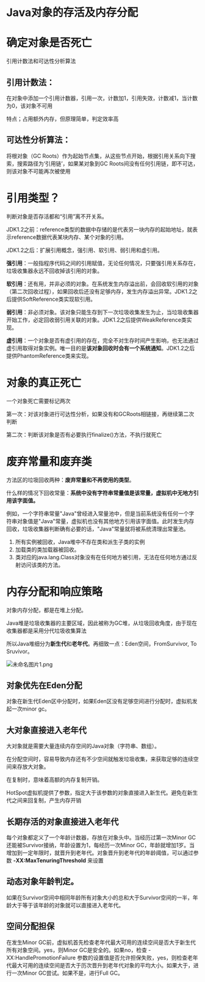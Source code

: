 # Java对象的存活及内存分配

# 确定对象是否死亡

引用计数法和可达性分析算法

## 引用计数法：

在对象中添加一个引用计数器，引用一次，计数加1，引用失效，计数减1，当计数为0，该对象不可用

特点；占用额外内存，但原理简单，判定效率高

## 可达性分析算法：

将根对象（GC Roots）作为起始节点集，从这些节点开始，根据引用关系向下搜索，搜索路径为‘引用链’，如果某对象到GC Roots间没有任何引用链，即不可达，则该对象不可能再次被使用

# 引用类型？

 判断对象是否存活都和“引用”离不开关系。

JDK1.2之前：reference类型的数据中存储的是代表另一块内存的起始地址，就表示reference数据代表某块内存、某个对象的引用。

JDK1.2之后：扩展引用概念，强引用、软引用、弱引用和虚引用。

**强引用**：一般指程序代码之间的引用赋值，无论任何情况，只要强引用关系存在，垃圾收集器永远不回收掉该引用的对象。

**软引用**：还有用，并非必须的对象。在系统发生内存溢出前，会回收软引用的对象（第二次回收过程），如果回收后还没有足够内存，发生内存溢出异常。JDK1.2之后提供SoftReference类实现软引用。

**弱引用**：非必须对象。该对象只能生存到下一次垃圾收集发生为止，当垃圾收集器开始工作，必定回收弱引用关联的对象。JDK1.2之后提供WeakReference类实现。

**虚引用**：一个对象是否有虚引用的存在，完全不对生存时间产生影响，也无法通过虚引用取得对象实例。唯一目的是**该对象回收时会有一个系统通知**。JDK1.2之后提供PhantomReference类来实现。

# 对象的真正死亡

一个对象死亡需要标记两次

第一次：对该对象进行可达性分析，如果没有和GCRoots相链接，再继续第二次判断

第二次：判断该对象是否有必要执行finalize()方法，不执行就死亡

# 废弃常量和废弃类

方法区的垃圾回收两种：**废弃常量和不再使用的类型**。

什么样的情况下回收常量：**系统中没有字符串常量值是该常量，虚拟机中无地方引用该字面值。**

例如，一个字符串常量"Java"曾经进入常量池中，但是当前系统没有任何一个字符串对象值是"Java"常量，虚拟机也没有其他地方引用该字面值。此时发生内存回收，垃圾收集器判断确有必要的话，"Java"常量就将被系统清理出常量池。

1. 所有实例被回收，Java堆中不存在类和派生子类的实例
2. 加载类的类加载器被回收。
3. 类对应的java.lang.Class对象没有在任何地方被引用，无法在任何地方通过反射访问该类的方法。

# 内存分配和响应策略

对象内存分配，都是在堆上分配。

Java堆是垃圾收集器的主要区域，因此被称为GC堆，从垃圾回收角度，由于现在收集器都是采用分代垃圾收集算法

所以Java堆细分为**新生代**和**老年代**。再细致一点：Eden空间，FromSurvivor, To Sruvivor。

![未命名图片1.png](Java%E5%AF%B9%E8%B1%A1%E7%9A%84%E5%AD%98%E6%B4%BB%E5%8F%8A%E5%86%85%E5%AD%98%E5%88%86%E9%85%8D%204b0fc54868174153b06b7caf813afed6/%25E6%259C%25AA%25E5%2591%25BD%25E5%2590%258D%25E5%259B%25BE%25E7%2589%25871.png)

## 对象优先在Eden分配

对象在新生代Eden区中分配时，如果Eden区没有足够空间进行分配时，虚拟机发起一次minor gc。

## 大对象直接进入老年代

大对象就是需要大量连续内存空间的Java对象（字符串、数组）。

在分配空间时，容易导致内存还有不少空间就触发垃圾收集，来获取足够的连续空间来存放大对象。

在复制时，意味着高额的内存复制开销。

HotSpot虚拟机提供了参数，指定大于该参数的对象直接进入新生代。避免在新生代之间来回复制，产生内存开销

## 长期存活的对象直接进入老年代

每个对象都定义了一个年龄计数器，存放在对象头中。当经历过第一次Minor GC还能被Survivor接纳，年龄设置为1，每经历一次Minor GC，年龄就增加1岁。当增加到一定年限时，就晋升到老年代。对象晋升到老年代的年龄阈值，可以通过参数 **-XX:MaxTenuringThreshold** 来设置

## 动态对象年龄判定。

如果在Survivor空间中相同年龄所有对象大小的总和大于Survivor空间的一半，年龄大于等于该年龄的对象就可以直接进入老年代。

## 空间分配担保

在发生Minor GC前，虚拟机首先检查老年代最大可用的连续空间是否大于新生代所有对象空间。yes，则Minor GC是安全的。如果no，检查 -XX:HandlePromotionFailure 参数的设置值是否允许担保失败，yes，则检查老年代最大可用的连续空间是否大于历次晋升到老年代对象的平均大小。如果大于，进行一次Minor GC尝试。如果不是，进行Full
GC。